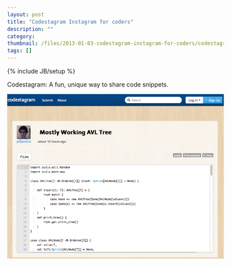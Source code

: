 ```yaml
---
layout: post
title: "Codestagram Instagram for coders"
description: ""
category: 
thumbnail: /files/2013-01-03-codestagram-instagram-for-coders/codestagram.png
tags: []
---
```

{% include JB/setup %}

Codestagram: A fun, unique way to share code snippets.

![Codestagram](/files/2013-01-03-codestagram-instagram-for-coders/codestagram.png)
